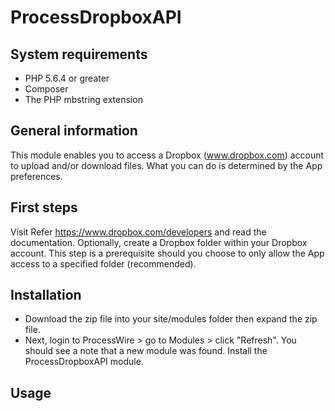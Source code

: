 # ProcessDropboxAPI
## System requirements

* PHP 5.6.4 or greater
* Composer
* The PHP mbstring extension

## General information
This module enables you to access a Dropbox (www.dropbox.com) account to upload and/or download files. What you can do is determined by the App preferences. 

## First steps
Visit Refer https://www.dropbox.com/developers and read the documentation. 
Optionally, create a Dropbox folder within your Dropbox account. This step is a prerequisite should you choose to only allow the App access to a specified folder (recommended).

## Installation
* Download the zip file into your site/modules folder then expand the zip file. 
* Next, login to ProcessWire > go to Modules > click "Refresh". You should see a note that a new module was found. Install the ProcessDropboxAPI module. 


## Usage


